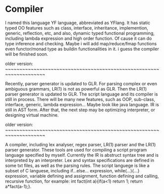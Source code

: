 
# Compiler
I named this language YF language, abbreviated as YFlang. It has static typed OO features such as class, interface, inheritance, implemention, generic, reflection, etc, and also, dynamic typed functional programming, including lambda expression and high order function. Of cause it can do type inference and checking. Maybe i will add map/reduce/fmap functions even functor/monad type as buildin functionalities in it. i guess the compiler will be finished soon. 

older version: ~~~~~~~~~~~~~~~~~~~~~~~~~~~~~~~~~~~~~~~~~~~~~~~~~~~~~~~~~~~~~~~~~~~~

  Recently, parser generator is updated to GLR. For parsing complex or even ambiguous grammars, LR(1) is not as powerful as GLR. Then the LR(1) parser generator is updated to GLR. The script language and its compiler is still in process. There will be many new features, such as OOP, sub-class, interface, generic, lambda expression... Maybe look like java language. IR is still in AST form. After that, the next step may be optimizing interpreter, or designing virtual machine.
  
older version: ~~~~~~~~~~~~~~~~~~~~~~~~~~~~~~~~~~~~~~~~~~~~~~~~~~~~~~~~~~~~~~~~~~~~
  
  A compiler, including lex analyser, regex parser, LR(1) parser and the LR(1) parser generator. These tools are used for compiling a script program language specified by myself. Currently the IR is abstruct syntax tree and is interpreted by an interpreter. Lex and syntax specifications are defined in some txt files, as well as the parsing rules. The script languege is like a subset of C languese, including if...else... expression, while(...){...} expression, variable defining and assignment, function defining and calling, recursive function, for example: int fact(int a){if(a<1) return 1; return a*fact(a-1);}.
